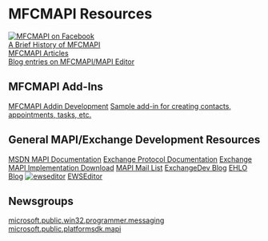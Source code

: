 # MFCMAPI Resources
[![MFCMAPI on Facebook](http://badge.facebook.com/badge/26764016480.2776.1538253884.png)](http://www.facebook.com/pages/MFCMAPI/26764016480)<br>
[A Brief History of MFCMAPI](http://blogs.msdn.com/stephen_griffin/archive/2008/01/04/a-brief-history-of-mfcmapi.aspx)<br>
[MFCMAPI Articles](MFCMAPIArticles.md)<br>
[Blog entries on MFCMAPI/MAPI Editor](http://blogs.msdn.com/stephen_griffin/archive/tags/MFCMAPI/default.aspx)

## MFCMAPI Add-Ins
[MFCMAPI Addin Development](MFCMAPIAddinDevelopment.md)
[Sample add-in for creating contacts, appointments, tasks, etc.](CreateOutlookItemsAddin.md)

## General MAPI/Exchange Development Resources
[MSDN MAPI Documentation](http://msdn2.microsoft.com/en-us/library/ms529058.aspx)
[Exchange Protocol Documentation](http://msdn.microsoft.com/en-us/library/cc307725.aspx)
[Exchange MAPI Implementation Download](http://blogs.msdn.com/stephen_griffin/archive/2006/06/09/announcing-mapi-cdo-download.aspx)
[MAPI Mail List](http://peach.ease.lsoft.com/archives/mapi-l.html)
[ExchangeDev Blog](http://blogs.msdn.com/exchangedev)
[EHLO Blog](http://msexchangeteam.com/archive/category/3305.aspx)
[![ewseditor](http://www.codeplex.com/Download?ProjectName=ewseditor&DownloadId=309916)](http://ewseditor.codeplex.com)
[EWSEditor](http://ewseditor.codeplex.com/)

## Newsgroups
[microsoft.public.win32.programmer.messaging](http://msdn.microsoft.com/newsgroups/default.aspx?dg=microsoft.public.win32.programmer.messaging)
[microsoft.public.platformsdk.mapi](http://msdn.microsoft.com/newsgroups/default.aspx?dg=microsoft.public.platformsdk.mapi)
